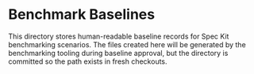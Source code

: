 # Benchmark Baselines

This directory stores human-readable baseline records for Spec Kit benchmarking
scenarios. The files created here will be generated by the benchmarking
tooling during baseline approval, but the directory is committed so the path
exists in fresh checkouts.
